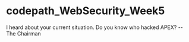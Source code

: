 # codepath_WebSecurity_Week5

I heard about your current situation. Do you know who hacked APEX? -- The Chairman

